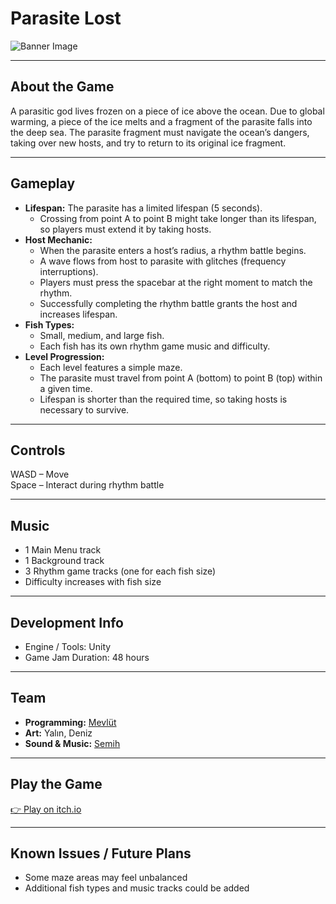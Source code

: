 # Parasite Lost

![Banner Image](https://img.itch.zone/aW1nLzIzNDgyMDg1LnBuZw==/original/FLHUFx.png)  

---

## About the Game

A parasitic god lives frozen on a piece of ice above the ocean. Due to global warming, a piece of the ice melts and a fragment of the parasite falls into the deep sea. The parasite fragment must navigate the ocean’s dangers, taking over new hosts, and try to return to its original ice fragment.

---

## Gameplay

- **Lifespan:** The parasite has a limited lifespan (5 seconds).  
  - Crossing from point A to point B might take longer than its lifespan, so players must extend it by taking hosts.
- **Host Mechanic:**  
  - When the parasite enters a host’s radius, a rhythm battle begins.  
  - A wave flows from host to parasite with glitches (frequency interruptions).  
  - Players must press the spacebar at the right moment to match the rhythm.  
  - Successfully completing the rhythm battle grants the host and increases lifespan.
- **Fish Types:**  
  - Small, medium, and large fish.  
  - Each fish has its own rhythm game music and difficulty.
- **Level Progression:**  
  - Each level features a simple maze.  
  - The parasite must travel from point A (bottom) to point B (top) within a given time.  
  - Lifespan is shorter than the required time, so taking hosts is necessary to survive.

---

## Controls

WASD – Move  
Space – Interact during rhythm battle

---

## Music

- 1 Main Menu track  
- 1 Background track  
- 3 Rhythm game tracks (one for each fish size)  
- Difficulty increases with fish size

---

## Development Info

- Engine / Tools: Unity  
- Game Jam Duration: 48 hours  

---

## Team

- **Programming:** [Mevlüt](https://github.com/truluci)    
- **Art:** Yalın, Deniz 
- **Sound & Music:** [Semih](https://github.com/semosemih) 

---

## Play the Game

[👉 Play on itch.io](https://truluci.itch.io/parasite-lost)  

---

## Known Issues / Future Plans

- Some maze areas may feel unbalanced  
- Additional fish types and music tracks could be added
